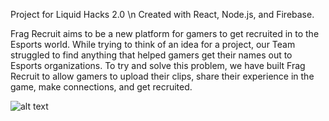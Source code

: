 Project for Liquid Hacks 2.0 \n
Created with React, Node.js, and Firebase.

Frag Recruit aims to be a new platform for gamers to get recruited in to the Esports world. While trying to think of an idea for a project, our Team struggled to find anything that helped gamers get their names out to Esports organizations. To try and solve this problem, we have built Frag Recruit to allow gamers to upload their clips, share their experience in the game, make connections, and get recruited.

![alt text](https://i.gyazo.com/1a26e511b333bf4c1de892ec068c6528.png)
